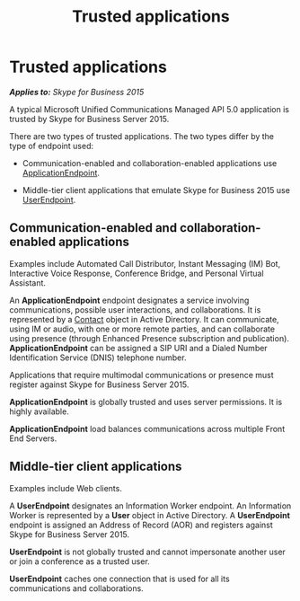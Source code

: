 ﻿---
title: Trusted applications
TOCTitle: Trusted applications
ms:assetid: 12b41b03-6149-4e97-bc70-adaeb2aa28e3
ms:mtpsurl: https://msdn.microsoft.com/en-us/library/Dn466044(v=office.16)
ms:contentKeyID: 65239983
ms.date: 07/27/2015
mtps_version: v=office.16
---

# Trusted applications


_**Applies to:** Skype for Business 2015_

A typical Microsoft Unified Communications Managed API 5.0 application is trusted by Skype for Business Server 2015.

There are two types of trusted applications. The two types differ by the type of endpoint used:

  - Communication-enabled and collaboration-enabled applications use [ApplicationEndpoint](https://msdn.microsoft.com/en-us/library/hh384825\(v=office.16\)).

  - Middle-tier client applications that emulate Skype for Business 2015 use [UserEndpoint](https://msdn.microsoft.com/en-us/library/hh348819\(v=office.16\)).

## Communication-enabled and collaboration-enabled applications

Examples include Automated Call Distributor, Instant Messaging (IM) Bot, Interactive Voice Response, Conference Bridge, and Personal Virtual Assistant.

An **ApplicationEndpoint** endpoint designates a service involving communications, possible user interactions, and collaborations. It is represented by a [Contact](https://msdn.microsoft.com/en-us/library/hh381065\(v=office.16\)) object in Active Directory. It can communicate, using IM or audio, with one or more remote parties, and can collaborate using presence (through Enhanced Presence subscription and publication). **ApplicationEndpoint** can be assigned a SIP URI and a Dialed Number Identification Service (DNIS) telephone number.

Applications that require multimodal communications or presence must register against Skype for Business Server 2015.

**ApplicationEndpoint** is globally trusted and uses server permissions. It is highly available.

**ApplicationEndpoint** load balances communications across multiple Front End Servers.

## Middle-tier client applications

Examples include Web clients.

A **UserEndpoint** designates an Information Worker endpoint. An Information Worker is represented by a **User** object in Active Directory. A **UserEndpoint** endpoint is assigned an Address of Record (AOR) and registers against Skype for Business Server 2015.

**UserEndpoint** is not globally trusted and cannot impersonate another user or join a conference as a trusted user.

**UserEndpoint** caches one connection that is used for all its communications and collaborations.

